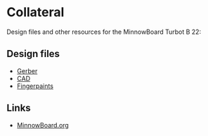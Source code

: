 # Collateral

Design files and other resources for the MinnowBoard Turbot B 22:

## Design files

* [Gerber](https://)
* [CAD](https://)
* [Fingerpaints](https://)

## Links

* [MinnowBoard.org](https://minnowboard.org)
